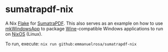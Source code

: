 # sumatrapdf-nix

A Nix [Flake](https://nixos.wiki/wiki/Flakes) for [SumatraPDF](https://www.sumatrapdfreader.org/free-pdf-reader). This also serves as an example on how to use [mkWindowsApp](https://github.com/emmanuelrosa/erosanix/tree/master/pkgs/mkwindowsapp) to package [Wine](https://www.winehq.org/)-compatible Windows applications to run on [NixOS](https://nixos.org/) (Linux).

To run, execute: `nix run github:emmanuelrosa/sumatrapdf-nix`
